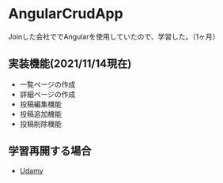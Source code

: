 # AngularCrudApp
Joinした会社ででAngularを使用していたので、学習した。（1ヶ月）

## 実装機能(2021/11/14現在)
- 一覧ページの作成
- 詳細ページの作成
- 投稿編集機能
- 投稿追加機能
- 投稿削除機能

## 学習再開する場合
- [Udamy](https://www.udemy.com/course/angular-ja/learn/lecture/23435506#questions)
